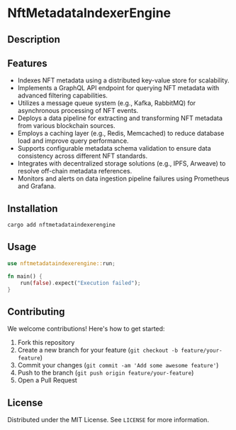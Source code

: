 # NftMetadataIndexerEngine

## Description



## Features

- Indexes NFT metadata using a distributed key-value store for scalability.
- Implements a GraphQL API endpoint for querying NFT metadata with advanced filtering capabilities.
- Utilizes a message queue system (e.g., Kafka, RabbitMQ) for asynchronous processing of NFT events.
- Deploys a data pipeline for extracting and transforming NFT metadata from various blockchain sources.
- Employs a caching layer (e.g., Redis, Memcached) to reduce database load and improve query performance.
- Supports configurable metadata schema validation to ensure data consistency across different NFT standards.
- Integrates with decentralized storage solutions (e.g., IPFS, Arweave) to resolve off-chain metadata references.
- Monitors and alerts on data ingestion pipeline failures using Prometheus and Grafana.
## Installation

```bash
cargo add nftmetadataindexerengine
```

## Usage

```rust
use nftmetadataindexerengine::run;

fn main() {
    run(false).expect("Execution failed");
}
```

## Contributing

We welcome contributions! Here's how to get started:

1. Fork this repository
2. Create a new branch for your feature (`git checkout -b feature/your-feature`)
3. Commit your changes (`git commit -am 'Add some awesome feature'`)
4. Push to the branch (`git push origin feature/your-feature`)
5. Open a Pull Request

## License

Distributed under the MIT License. See `LICENSE` for more information.
